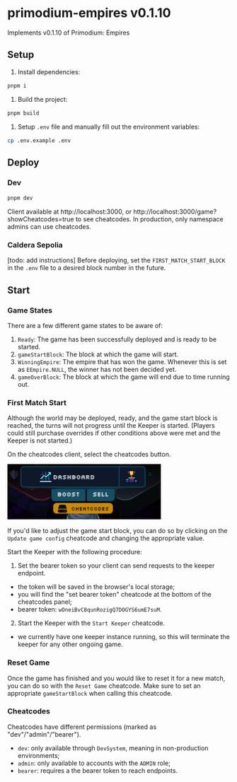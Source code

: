 # primodium-empires v0.1.10

Implements v0.1.10 of Primodium: Empires

## Setup

1. Install dependencies:

```sh
pnpm i
```

1. Build the project:

```sh
pnpm build
```

1. Setup `.env` file and manually fill out the environment variables:

```sh
cp .env.example .env
```

## Deploy

### Dev

```sh
pnpm dev
```

Client available at http://localhost:3000, or http://localhost:3000/game?showCheatcodes=true to see cheatcodes. In production, only namespace admins can use cheatcodes.

### Caldera Sepolia

[todo: add instructions]
Before deploying, set the `FIRST_MATCH_START_BLOCK` in the `.env` file to a desired block number in the future.

## Start

### Game States

There are a few different game states to be aware of:

1. `Ready`: The game has been successfully deployed and is ready to be started.
1. `gameStartBlock`: The block at which the game will start.
1. `WinningEmpire`: The empire that has won the game. Whenever this is set as `EEmpire.NULL`, the winner has not been decided yet.
1. `gameOverBlock`: The block at which the game will end due to time running out.

### First Match Start

Although the world may be deployed, ready, and the game start block is reached, the turns will not progress until the Keeper is started.
(Players could still purchase overrides if other conditions above were met and the Keeper is not started.)

On the cheatcodes client, select the cheatcodes button.

![cheatcodes](./packages/assets/docs/cheatcodes_button.png)

If you'd like to adjust the game start block, you can do so by clicking on the `Update game config` cheatcode and changing the appropriate value.

Start the Keeper with the following procedure:

1. Set the bearer token so your client can send requests to the keeper endpoint.

- the token will be saved in the browser's local storage;
- you will find the "set bearer token" cheatcode at the bottom of the cheatcodes panel;
- bearer token: `wOneiBvC8qunRozigQ7DOGYS6umE7suM`.

2. Start the Keeper with the `Start Keeper` cheatcode.

- we currently have one keeper instance running, so this will terminate the keeper for any other ongoing game.

### Reset Game

Once the game has finished and you would like to reset it for a new match, you can do so with the `Reset Game` cheatcode.
Make sure to set an appropriate `gameStartBlock` when calling this cheatcode.

### Cheatcodes

Cheatcodes have different permissions (marked as "dev"/"admin"/"bearer").

- `dev`: only available through `DevSystem`, meaning in non-production environments;
- `admin`: only available to accounts with the `ADMIN` role;
- `bearer`: requires a the bearer token to reach endpoints.
